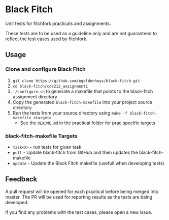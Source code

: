 Black Fitch  
===========
Unit tests for fitchfork practicals and assignments.

These tests are to be used as a guideline only and are not guaranteed to reflect the test cases used by fitchfork.

## Usage
### Clone and configure Black Fitch
1. `git clone https://github.com/egeldenhuys/black-fitch.git`
2. `cd black-fitch/cos212_assignment1`
3. `./configure.sh` to generate a makefile that points to the black-fitch assignment directory
4. Copy the generated `black-fitch-makefile` into your project source directory
5. Run the tests from your source directory using `make -f black-fitch-makefile <target>`
	- See the `README.md` in the practical folder for prac specific targets

### black-fitch-makefile Targets
- `task<X>` - run tests for given task
- `pull` - Update black-fitch from GitHub and then updates the black-fitch-makefile
- `update` - Update the Black Fitch makefile (usefull when developing tests)

## Feedback
A pull request will be opened for each practical before being merged into master.
The PR will be used for reporting results as the tests are being developed.

If you find any problems with the test cases, please open a new issue.
